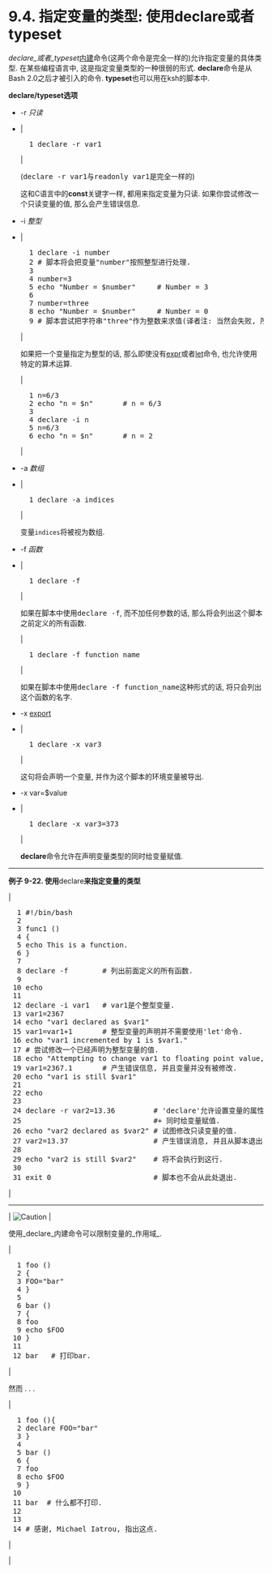 # 9.4\. 指定变量的类型: 使用declare或者typeset

_declare_或者_typeset_[内建](internal.md#BUILTINREF)命令(这两个命令是完全一样的)允许指定变量的具体类型. 在某些编程语言中, 这是指定变量类型的一种很弱的形式. **declare**命令是从Bash 2.0之后才被引入的命令. **typeset**也可以用在ksh的脚本中.

**declare/typeset选项**

*   <span class="TOKEN">-r</span> <tt class="REPLACEABLE">_只读_</tt>
*   | 

    <pre class="PROGRAMLISTING">  1 declare -r var1</pre>

     |

    (<kbd class="USERINPUT">declare -r var1</kbd>与<kbd class="USERINPUT">readonly var1</kbd>是完全一样的)

    这和C语言中的**const**关键字一样, 都用来指定变量为只读. 如果你尝试修改一个只读变量的值, 那么会产生错误信息.

*   <span class="TOKEN">-i</span> <tt class="REPLACEABLE">_整型_</tt>
*   | 

    <pre class="PROGRAMLISTING">  1 declare -i number
      2 # 脚本将会把变量"number"按照整型进行处理. 
      3 
      4 number=3
      5 echo "Number = $number"     # Number = 3
      6 
      7 number=three
      8 echo "Number = $number"     # Number = 0
      9 # 脚本尝试把字符串"three"作为整数来求值(译者注: 当然会失败, 所以出现值为0). </pre>

     |

    如果把一个变量指定为整型的话, 那么即使没有[expr](moreadv.md#EXPRREF)或者[let](internal.md#LETREF)命令, 也允许使用特定的算术运算.

    | 

    <pre class="PROGRAMLISTING">  1 n=6/3
      2 echo "n = $n"       # n = 6/3
      3 
      4 declare -i n
      5 n=6/3
      6 echo "n = $n"       # n = 2</pre>

     |

*   <span class="TOKEN">-a</span> <tt class="REPLACEABLE">_数组_</tt>
*   | 

    <pre class="PROGRAMLISTING">  1 declare -a indices</pre>

     |

    变量`indices`将被视为数组.

*   <span class="TOKEN">-f</span> <tt class="REPLACEABLE">_函数_</tt>
*   | 

    <pre class="PROGRAMLISTING">  1 declare -f</pre>

     |

    如果在脚本中使用<kbd class="USERINPUT">declare -f</kbd>, 而不加任何参数的话, 那么将会列出这个脚本之前定义的所有函数.

    | 

    <pre class="PROGRAMLISTING">  1 declare -f function_name</pre>

     |

    如果在脚本中使用<kbd class="USERINPUT">declare -f function_name</kbd>这种形式的话, 将只会列出这个函数的名字.

*   <span class="TOKEN">-x</span> [export](internal.md#EXPORTREF)
*   | 

    <pre class="PROGRAMLISTING">  1 declare -x var3</pre>

     |

    这句将会声明一个变量, 并作为这个脚本的环境变量被导出.

*   -x var=$value
*   | 

    <pre class="PROGRAMLISTING">  1 declare -x var3=373</pre>

     |

    **declare**命令允许在声明变量类型的同时给变量赋值.

* * *

**例子 9-22\. 使用**declare**来指定变量的类型**

| 

<pre class="PROGRAMLISTING">  1 #!/bin/bash
  2 
  3 func1 ()
  4 {
  5 echo This is a function.
  6 }
  7 
  8 declare -f        # 列出前面定义的所有函数.
  9 
 10 echo
 11 
 12 declare -i var1   # var1是个整型变量.
 13 var1=2367
 14 echo "var1 declared as $var1"
 15 var1=var1+1       # 整型变量的声明并不需要使用'let'命令.
 16 echo "var1 incremented by 1 is $var1."
 17 # 尝试修改一个已经声明为整型变量的值.
 18 echo "Attempting to change var1 to floating point value, 2367.1."
 19 var1=2367.1       # 产生错误信息, 并且变量并没有被修改.
 20 echo "var1 is still $var1"
 21 
 22 echo
 23 
 24 declare -r var2=13.36         # 'declare'允许设置变量的属性, 
 25                               #+ 同时给变量赋值.
 26 echo "var2 declared as $var2" # 试图修改只读变量的值.
 27 var2=13.37                    # 产生错误消息, 并且从脚本退出.
 28 
 29 echo "var2 is still $var2"    # 将不会执行到这行.
 30 
 31 exit 0                        # 脚本也不会从此处退出.</pre>

 |

* * *

| ![Caution](./images/caution.gif) | 

使用_declare_内建命令可以限制变量的_作用域_.

| 

<pre class="PROGRAMLISTING">  1 foo ()
  2 {
  3 FOO="bar"
  4 }
  5 
  6 bar ()
  7 {
  8 foo
  9 echo $FOO
 10 }
 11 
 12 bar   # 打印bar. </pre>

 |

然而 . . .

| 

<pre class="PROGRAMLISTING">  1 foo (){
  2 declare FOO="bar"
  3 }
  4 
  5 bar ()
  6 {
  7 foo
  8 echo $FOO
  9 }
 10 
 11 bar  # 什么都不打印.
 12 
 13 
 14 # 感谢, Michael Iatrou, 指出这点. </pre>

 |

 |